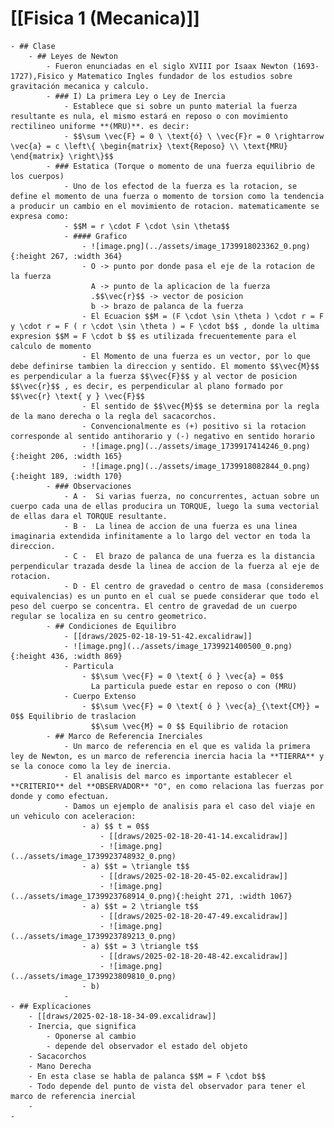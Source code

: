 # [[Fisica 1 (Mecanica)]]
	- ## Clase
		- ## Leyes de Newton
			- Fueron enunciadas en el siglo XVIII por Isaax Newton (1693-1727),Fisico y Matematico Ingles fundador de los estudios sobre gravitación mecanica y calculo.
			- ### I) La primera Ley o Ley de Inercia
				- Establece que si sobre un punto material la fuerza resultante es nula, el mismo estará en reposo o con movimiento rectilineo uniforme **(MRU)**. es decir:
				- $$\sum \vec{F} = 0 \ \text{ó} \ \vec{F}r = 0 \rightarrow \vec{a} = c \left\{ \begin{matrix} \text{Reposo} \\ \text{MRU} \end{matrix} \right\}$$
			- ### Estatica (Torque o momento de una fuerza equilibrio de los cuerpos)
				- Uno de los efectod de la fuerza es la rotacion, se define el momento de una fuerza o momento de torsion como la tendencia a producir un cambio en el movimiento de rotacion. matematicamente se expresa como:
				- $$M = r \cdot F \cdot \sin \theta$$
				- #### Grafico
					- ![image.png](../assets/image_1739918023362_0.png){:height 267, :width 364}
					- O -> punto por donde pasa el eje de la rotacion de la fuerza
					  A -> punto de la aplicacion de la fuerza
					  .$$\vec{r}$$ -> vector de posicion
					  b -> brazo de palanca de la fuerza
					- El Ecuacion $$M = (F \cdot \sin \theta ) \cdot r = F y \cdot r = F ( r \cdot \sin \theta ) = F \cdot b$$ , donde la ultima expresion $$M = F \cdot b $$ es utilizada frecuentemente para el calculo de momento
					- El Momento de una fuerza es un vector, por lo que debe definirse tambien la direccion y sentido. El momento $$\vec{M}$$ es perpendicular a la fuerza $$\vec{F}$$ y al vector de posicion $$\vec{r}$$ , es decir, es perpendicular al plano formado por $$\vec{r} \text{ y } \vec{F}$$
					- El sentido de $$\vec{M}$$ se determina por la regla de la mano derecha o la regla del sacacorchos.
					- Convencionalmente es (+) positivo si la rotacion corresponde al sentido antihorario y (-) negativo en sentido horario
					- ![image.png](../assets/image_1739917414246_0.png){:height 206, :width 165}
					- ![image.png](../assets/image_1739918082844_0.png){:height 189, :width 170}
			- ### Observaciones
				- A -  Si varias fuerza, no concurrentes, actuan sobre un cuerpo cada una de ellas producira un TORQUE, luego la suma vectorial de ellas dara el TORQUE resultante.
				- B -  La linea de accion de una fuerza es una linea imaginaria extendida infinitamente a lo largo del vector en toda la direccion.
				- C -  El brazo de palanca de una fuerza es la distancia perpendicular trazada desde la linea de accion de la fuerza al eje de rotacion.
				- D - El centro de gravedad o centro de masa (consideremos equivalencias) es un punto en el cual se puede considerar que todo el peso del cuerpo se concentra. El centro de gravedad de un cuerpo regular se localiza en su centro geometrico.
			- ## Condiciones de Equilibro
				- [[draws/2025-02-18-19-51-42.excalidraw]]
				- ![image.png](../assets/image_1739921400500_0.png){:height 436, :width 869}
				- Particula
					- $$\sum \vec{F} = 0 \text{ ó } \vec{a} = 0$$
					  La particula puede estar en reposo o con (MRU)
				- Cuerpo Extenso
					- $$\sum \vec{F} = 0 \text{ ó } \vec{a}_{\text{CM}} = 0$$ Equilibrio de traslacion
					  $$\sum \vec{M} = 0 $$ Equilibrio de rotacion
			- ## Marco de Referencia Inerciales
				- Un marco de referencia en el que es valida la primera ley de Newton, es un marco de referencia inercia hacia la **TIERRA** y se la conoce como la ley de inercia.
				- El analisis del marco es importante establecer el **CRITERIO** del **OBSERVADOR** "O", en como relaciona las fuerzas por donde y como efectuan.
				- Damos un ejemplo de analisis para el caso del viaje en un vehiculo con aceleracion:
					- a) $$ t = 0$$
						- [[draws/2025-02-18-20-41-14.excalidraw]]
						- ![image.png](../assets/image_1739923748932_0.png)
					- a) $$t = \triangle t$$
						- [[draws/2025-02-18-20-45-02.excalidraw]]
						- ![image.png](../assets/image_1739923768914_0.png){:height 271, :width 1067}
					- a) $$t = 2 \triangle t$$
						- [[draws/2025-02-18-20-47-49.excalidraw]]
						- ![image.png](../assets/image_1739923789213_0.png)
					- a) $$t = 3 \triangle t$$
						- [[draws/2025-02-18-20-48-42.excalidraw]]
						- ![image.png](../assets/image_1739923809810_0.png)
					- b)
				-
	- ## Explicaciones
		- [[draws/2025-02-18-18-34-09.excalidraw]]
		- Inercia, que significa
			- Oponerse al cambio
			- depende del observador el estado del objeto
		- Sacacorchos
		- Mano Derecha
		- En esta clase se habla de palanca $$M = F \cdot b$$
		- Todo depende del punto de vista del observador para tener el marco de referencia inercial
		-
	-